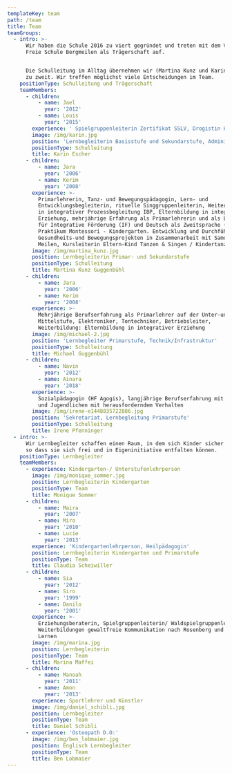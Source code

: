 ```yaml
---
templateKey: team
path: /team
title: Team
teamGroups:
  - intro: >-
      Wir haben die Schule 2016 zu viert gegründet und treten mit dem Verein
      Freie Schule Bergmeilen als Trägerschaft auf.


      Die Schulleitung im Alltag übernehmen wir (Martina Kunz und Karin Escher)
      zu zweit. Wir treffen möglichst viele Entscheidungen im Team.
    positionType: Schulleitung und Trägerschaft
    teamMembers:
      - children:
          - name: Jael
            year: '2012'
          - name: Louis
            year: '2015'
        experience: ' Spielgruppenleiterin Zertifikat SSLV, Drogistin HF mit mehrjähriger Erfahrung im praxisnahen Unterrichten von Berufsschülern (überbetriebliche Kurse Drogisten)'
        image: /img/karin.jpg
        position: 'Lernbegleiterin Basisstufe und Sekundarstufe, Administration, Personal'
        positionType: Schulleitung
        title: Karin Escher
      - children:
          - name: Jara
            year: '2006'
          - name: Kerim
            year: '2008'
        experience: >-
          Primarlehrerin, Tanz- und Bewegungspädagogin, Lern- und
          Entwicklungsbegleiterin, rituelle Singgruppenleiterin, Weiterbildung
          in integrativer Prozessbegleitung IBP, Elternbildung in integrativer
          Erziehung, mehrjährige Erfahrung als Primarlehrerin und als Lehrperson
          für Integrative Förderung (IF) und Deutsch als Zweitsprache (DaZ).
          Praktikum Montessori - Kindergarten. Entwicklung und Durchführung von
          Gesundheits-und Bewegungsprojekten in Zusammenarbeit mit Samowar
          Meilen, Kursleiterin Eltern-Kind Tanzen & Singen / Kindertanzen.
        image: /img/martina_kunz.jpg
        position: Lernbegleiterin Primar- und Sekundarstufe
        positionType: Schulleitung
        title: Martina Kunz Guggenbühl
      - children:
          - name: Jara
            year: '2006'
          - name: Kerim
            year: '2008'
        experience: >-
          Mehrjährige Berufserfahrung als Primarlehrer auf der Unter-und
          Mittelstufe, Elektroniker, Tontechniker, Betriebsleiter,
          Weiterbildung: Elternbildung in integrativer Erziehung
        image: /img/michael-2.jpg
        position: 'Lernbegleiter Primarstufe, Technik/Infrastruktur'
        positionType: Schulleitung
        title: Michael Guggenbühl
      - children:
          - name: Navin
            year: '2012'
          - name: Ainara
            year: '2018'
        experience: >-
          Sozialpädagogin (HF Agogis), langjährige Berufserfahrung mit Kindern
          und Jugendlichen mit herausforderndem Verhalten
        image: /img/irene-e1448835722886.jpg
        position: 'Sekretariat, Lernbegleitung Primarstufe'
        positionType: Schulleitung
        title: Irene Pfenninger
  - intro: >-
      Wir Lernbegleiter schaffen einen Raum, in dem sich Kinder sicher fühlen,
      so dass sie sich frei und in Eigeninitiative entfalten können.
    positionType: Lernbegleiter
    teamMembers:
      - experience: Kindergarten-/ Unterstufenlehrperson
        image: /img/monique_sommer.jpg
        position: Lernbegleiterin Kindergarten
        positionType: Team
        title: Monique Sommer
      - children:
          - name: Maira
            year: '2007'
          - name: Miro
            year: '2010'
          - name: Lucie
            year: '2013'
        experience: 'Kindergartenlehrperson, Heilpädagogin'
        position: Lernbegleiterin Kindergarten und Primarstufe
        positionType: Team
        title: Claudia Scheiwiller
      - children:
          - name: Sia
            year: '2012'
          - name: Siro
            year: '1999'
          - name: Danilo
            year: '2001'
        experience: >-
          Erziehungsberaterin, Spielgruppenleiterin/ Waldspielgruppenleiterin,
          Weiterbildungen gewaltfreie Kommunikation nach Rosenberg und  natives
          Lernen
        image: /img/marina.jpg
        position: Lernbegleiterin
        positionType: Team
        title: Marina Maffei
      - children:
          - name: Manoah
            year: '2011'
          - name: Amon
            year: '2013'
        experience: Sportlehrer und Künstler
        image: /img/daniel_schibli.jpg
        position: Lernbegleiter
        positionType: Team
        title: Daniel Schibli
      - experience: 'Osteopath D.O:'
        image: /img/ben_lobmaier.jpg
        position: Englisch Lernbegleiter
        positionType: Team
        title: Ben Lobmaier
---
```


